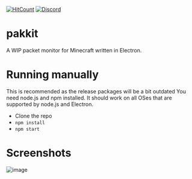 [![HitCount](http://hits.dwyl.com/Heath123/pakkit.svg)](http://hits.dwyl.com/Heath123/pakkit)
[![Discord](https://img.shields.io/discord/710593071229829120.svg?color=%237289da&label=discord&logo=discord&style=flat-square)](https://discord.gg/R4SYSNW)

# pakkit

A WIP packet monitor for Minecraft written in Electron.

# Running manually

This is recommended as the release packages will be a bit outdated
You need node.js and npm installed. It should work on all OSes that are supported by node.js and Electron.

- Clone the repo
- `npm install`
- `npm start`

# Screenshots

![image](https://user-images.githubusercontent.com/13787163/81986291-70e66c80-962f-11ea-99bb-dad27e80c9fa.png)
